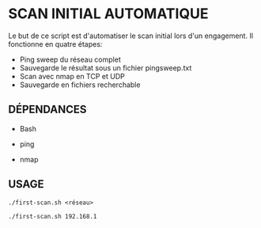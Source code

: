 # SCAN INITIAL AUTOMATIQUE

Le but de ce script est d'automatiser le scan initial lors d'un engagement. Il fonctionne en quatre étapes:
  - Ping sweep du réseau complet
  - Sauvegarde le résultat sous un fichier pingsweep.txt
  - Scan avec nmap en TCP et UDP
  - Sauvegarde en fichiers recherchable

## DÉPENDANCES

- Bash

- ping

- nmap

## USAGE

    ./first-scan.sh <réseau>

    ./first-scan.sh 192.168.1

